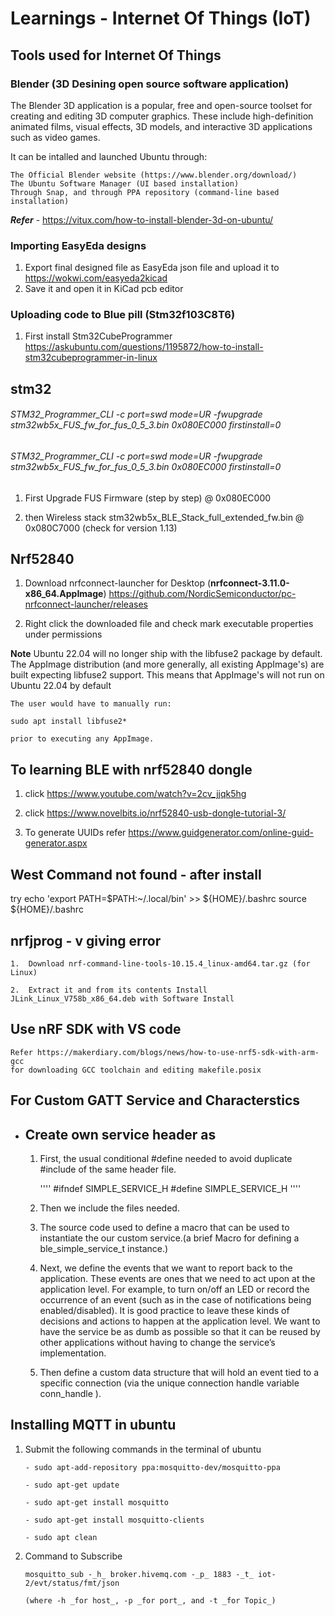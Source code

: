 
# Learnings - Internet Of Things (IoT)

## Tools used for Internet Of Things

### Blender (3D Desining open source software application)

The Blender 3D application is a popular, free and open-source toolset for creating and editing 3D computer graphics. These include high-definition animated films, visual effects, 3D models, and interactive 3D applications such as video games.

It can be intalled and launched  Ubuntu through:

    The Official Blender website (https://www.blender.org/download/)
    The Ubuntu Software Manager (UI based installation)
    Through Snap, and through PPA repository (command-line based installation)
**_Refer_** - https://vitux.com/how-to-install-blender-3d-on-ubuntu/


### Importing EasyEda designs

  1.   Export final designed file as EasyEda json file and upload it to https://wokwi.com/easyeda2kicad
  2.   Save it and open it in KiCad pcb editor

### Uploading code to Blue pill (Stm32f103C8T6)

  1.  First install Stm32CubeProgrammer  https://askubuntu.com/questions/1195872/how-to-install-stm32cubeprogrammer-in-linux

##  stm32
######    STM32_Programmer_CLI -c port=swd mode=UR -fwupgrade stm32wb5x_FUS_fw_for_fus_0_5_3.bin 0x080EC000 firstinstall=0

######    STM32_Programmer_CLI -c port=swd mode=UR -fwupgrade stm32wb5x_FUS_fw_for_fus_0_5_3.bin 0x080EC000 firstinstall=0

1.   First Upgrade FUS Firmware (step by step) @ 0x080EC000

2.   then Wireless stack stm32wb5x_BLE_Stack_full_extended_fw.bin @ 0x080C7000  (check for version 1.13)

##  Nrf52840

  1.  Download nrfconnect-launcher for Desktop (****nrfconnect-3.11.0-x86_64.AppImage****)
     https://github.com/NordicSemiconductor/pc-nrfconnect-launcher/releases

  2.  Right click the downloaded file and check mark executable properties under permissions

  **Note**
      Ubuntu 22.04 will no longer ship with the libfuse2 package by default. The AppImage distribution (and more generally, all existing AppImage's) are built expecting libfuse2 support. This means that AppImage's will not run on Ubuntu 22.04 by default

    The user would have to manually run:

    sudo apt install libfuse2*

    prior to executing any AppImage.


## To learning BLE with nrf52840 dongle

  1.  click https://www.youtube.com/watch?v=2cv_jjqk5hg 
  
  2.  click  https://www.novelbits.io/nrf52840-usb-dongle-tutorial-3/

  3.  To generate UUIDs refer  https://www.guidgenerator.com/online-guid-generator.aspx

## West Command not found - after install
   try 
      echo 'export PATH=$PATH:~/.local/bin' >> ${HOME}/.bashrc
      source ${HOME}/.bashrc

## nrfjprog - v giving error

    1.  Download nrf-command-line-tools-10.15.4_linux-amd64.tar.gz (for Linux)
    
    2.  Extract it and from its contents Install JLink_Linux_V758b_x86_64.deb with Software Install
    
##   Use nRF SDK with VS code
    Refer https://makerdiary.com/blogs/news/how-to-use-nrf5-sdk-with-arm-gcc 
    for downloading GCC toolchain and editing makefile.posix 

##  For Custom GATT Service and Characterstics

  -  ## Create own service header as

     1. First, the usual conditional #define  needed to avoid duplicate #include of the same header file.

          ''''
               #ifndef SIMPLE_SERVICE_H
               #define SIMPLE_SERVICE_H
          ''''
     2. Then we include the files needed.

     3. The source code used to define a macro that can be used to instantiate the our custom service.(a brief Macro for defining a ble_simple_service_t instance.)

     4. Next, we define the events that we want to report back to the application. These events are ones that we need to act upon at the application level. For example, to turn on/off an LED or record the occurrence of an event (such as in the case of notifications being enabled/disabled). It is good practice to leave these kinds of decisions and actions to happen at the application level. We want to have the service be as dumb as possible so that it can be reused by other applications without having to change the service’s implementation.

     5.  Then define a custom data structure that will hold an event tied to a specific connection (via the unique connection handle variable conn_handle ).

## Installing MQTT in ubuntu
  1.  Submit the following commands in the terminal of ubuntu

          - sudo apt-add-repository ppa:mosquitto-dev/mosquitto-ppa

          - sudo apt-get update

          - sudo apt-get install mosquitto

          - sudo apt-get install mosquitto-clients

          - sudo apt clean 

  2.  Command to Subscribe
       
          mosquitto_sub -_h_ broker.hivemq.com -_p_ 1883 -_t_ iot-2/evt/status/fmt/json

          (where -h _for host_, -p _for port_, and -t _for Topic_)